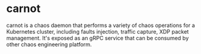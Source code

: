 # carnot

carnot is a chaos daemon that performs a variety of chaos operations for a Kubernetes cluster, including faults injection, traffic capture, XDP packet management. It's exposed as an gRPC service that can be consumed by other chaos engineering platform.